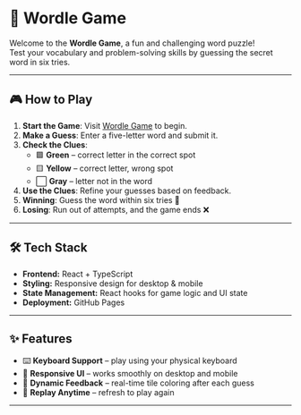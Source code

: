 # 🎯 Wordle Game  

Welcome to the **Wordle Game**, a fun and challenging word puzzle!  
Test your vocabulary and problem-solving skills by guessing the secret word in six tries.  

---

## 🎮 How to Play  

1. **Start the Game**: Visit [Wordle Game](https://tongcai618.github.io/Wordle-Game-TypeScript/) to begin.  
2. **Make a Guess**: Enter a five-letter word and submit it.  
3. **Check the Clues**:  
   - 🟩 **Green** – correct letter in the correct spot  
   - 🟨 **Yellow** – correct letter, wrong spot  
   - ⬜ **Gray** – letter not in the word  
4. **Use the Clues**: Refine your guesses based on feedback.  
5. **Winning**: Guess the word within six tries 🎉  
6. **Losing**: Run out of attempts, and the game ends ❌  

---

## 🛠 Tech Stack  

- **Frontend:** React + TypeScript  
- **Styling:** Responsive design for desktop & mobile  
- **State Management:** React hooks for game logic and UI state  
- **Deployment:** GitHub Pages  

---

## ✨ Features  

- ⌨️ **Keyboard Support** – play using your physical keyboard  
- 📱 **Responsive UI** – works smoothly on desktop and mobile  
- 🎨 **Dynamic Feedback** – real-time tile coloring after each guess  
- 🔄 **Replay Anytime** – refresh to play again  

---
